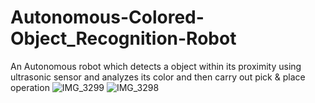 # Autonomous-Colored-Object_Recognition-Robot
An Autonomous robot which detects a object within its proximity using ultrasonic sensor and analyzes its color and then carry out pick &amp; place operation
![IMG_3299](https://user-images.githubusercontent.com/53033119/148635865-84b18989-a4d8-41db-99be-337c2719adfb.JPG)
![IMG_3298](https://user-images.githubusercontent.com/53033119/148635876-b1d6682d-12af-4299-939a-376ee7ba7545.JPG)
